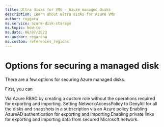 ```yaml
---
title: Ultra disks for VMs - Azure managed disks 
description: Learn about ultra disks for Azure VMs
author: roygara
ms.service: azure-disk-storage
ms.topic: how-to
ms.date: 06/07/2023
ms.author: rogarana
ms.custom: references_regions
---
```


# Options for securing a managed disk

There are a few options for securing Azure managed disks.

First, you can 

Via Azure RBAC by creating a custom role without the operations required for exporting and importing.
Setting NetworkAccessPolicy to DenyAll for all the disks and snapshots in a subscription via an Azure policy
Enabling AzureAD authentication for exporting and importing
Enabling private links for exporting and importing data from secured Microsoft network.
